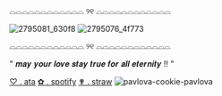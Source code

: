 ⌓⌓⌓⌓⌓⌓⌓⌓⌓⌓⌓⌓  ୨୧  ⌓⌓⌓⌓⌓⌓⌓⌓⌓⌓⌓⌓

![2795081_630f8](https://github.com/user-attachments/assets/4dacd4dc-0f3f-4d5e-8e36-3a1ee87d249a) ![2795076_4f773](https://github.com/user-attachments/assets/8a202bf5-d887-41bf-93f8-4b35e985c254)


⌓⌓⌓⌓⌓⌓⌓⌓⌓⌓⌓⌓  ୨୧  ⌓⌓⌓⌓⌓⌓⌓⌓⌓⌓⌓⌓

" 𝒎𝒂𝒚 𝒚𝒐𝒖𝒓 𝒍𝒐𝒗𝒆 𝒔𝒕𝒂𝒚 𝒕𝒓𝒖𝒆 𝒇𝒐𝒓 𝒂𝒍𝒍 𝒆𝒕𝒆𝒓𝒏𝒊𝒕𝒚 !! " 

[♡ . ata](https://sparklybow.atabook.org/) [✿ . spotify](https://open.spotify.com/user/31ocdm5ski3rvpdrdwkvserrx64y) [✟ . straw](https://straw.page/make?id=heartstruckk) ![pavlova-cookie-pavlova](https://github.com/user-attachments/assets/a5ed423c-612c-4555-8655-02fc44e807ad)
